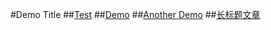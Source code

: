 #Demo Title
##[Test](helloworld.md)
##[Demo](demo.md)
##[Another Demo](demo_01.md)
##[长标题文章](demo_02.md)
